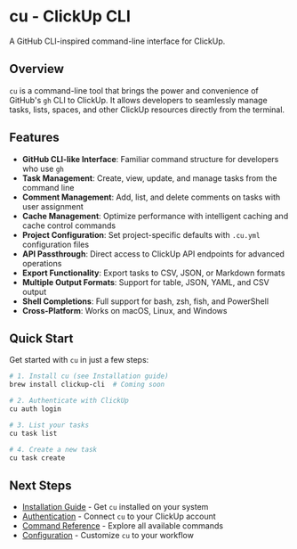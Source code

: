 # cu - ClickUp CLI

A GitHub CLI-inspired command-line interface for ClickUp.

## Overview

`cu` is a command-line tool that brings the power and convenience of GitHub's `gh` CLI to ClickUp. It allows developers to seamlessly manage tasks, lists, spaces, and other ClickUp resources directly from the terminal.

## Features

- **GitHub CLI-like Interface**: Familiar command structure for developers who use `gh`
- **Task Management**: Create, view, update, and manage tasks from the command line
- **Comment Management**: Add, list, and delete comments on tasks with user assignment
- **Cache Management**: Optimize performance with intelligent caching and cache control commands
- **Project Configuration**: Set project-specific defaults with `.cu.yml` configuration files
- **API Passthrough**: Direct access to ClickUp API endpoints for advanced operations
- **Export Functionality**: Export tasks to CSV, JSON, or Markdown formats
- **Multiple Output Formats**: Support for table, JSON, YAML, and CSV output
- **Shell Completions**: Full support for bash, zsh, fish, and PowerShell
- **Cross-Platform**: Works on macOS, Linux, and Windows

## Quick Start

Get started with `cu` in just a few steps:

```bash
# 1. Install cu (see Installation guide)
brew install clickup-cli  # Coming soon

# 2. Authenticate with ClickUp
cu auth login

# 3. List your tasks
cu task list

# 4. Create a new task
cu task create
```

## Next Steps

- [Installation Guide](getting-started/installation.md) - Get `cu` installed on your system
- [Authentication](getting-started/authentication.md) - Connect `cu` to your ClickUp account
- [Command Reference](commands/overview.md) - Explore all available commands
- [Configuration](configuration/global.md) - Customize `cu` to your workflow